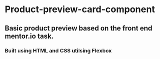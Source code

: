 # Product-preview-card-component

## Basic product preview based on the front end mentor.io task.

### Built using HTML and CSS utilsing Flexbox
